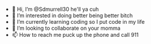 - 👋 Hi, I’m @Sdmurrell30 he'll ya cuh
- 👀 I’m interested in doing better being better bitch
- 🌱 I’m currently learning coding so I put code in my life
- 💞️ I’m looking to collaborate on your momma
- 📫 How to reach me puck up the phone and call 911

<!---
Sdmurrell30/Sdmurrell30 is a ✨ special ✨ repository because its `README.md` (this file) appears on your GitHub profile.
You can click the Preview link to take a look at your changes.
--->
